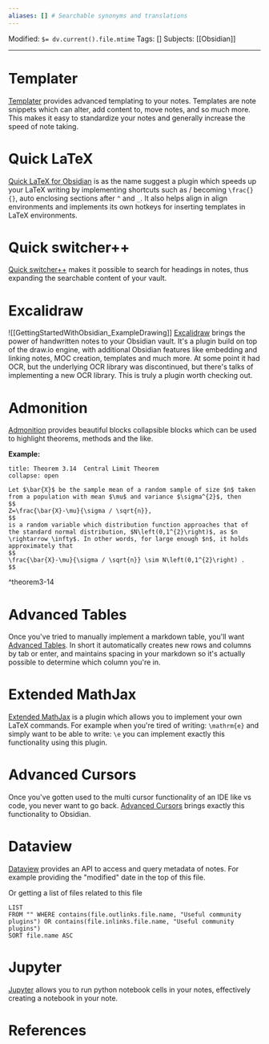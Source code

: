 ```yaml
---
aliases: [] # Searchable synonyms and translations
---
```

Modified: `$= dv.current().file.mtime`
Tags: []
Subjects: [[Obsidian]]
****

# Templater
[Templater](https://github.com/SilentVoid13/Templater) provides advanced templating to your notes.
Templates are note snippets which can alter, add content to, move notes, and so much more. This makes it easy to standardize your notes and generally increase the speed of note taking.

# Quick LaTeX
[Quick LaTeX for Obsidian](https://github.com/joeyuping/quick_latex_obsidian) is as the name suggest a plugin which speeds up your LaTeX writing by implementing shortcuts such as / becoming `\frac{}{}`, auto enclosing sections after `^` and `_`. It also helps align in align environments and implements its own hotkeys for inserting templates in LaTeX environments.

# Quick switcher++
[Quick switcher++](https://github.com/darlal/obsidian-switcher-plus) makes it possible to search for headings in notes, thus expanding the searchable content of your vault.

# Excalidraw
<span class="centerImg">![[GettingStartedWithObsidian_ExampleDrawing]]</span>
[Excalidraw](https://github.com/zsviczian/obsidian-excalidraw-plugin) brings the power of handwritten notes to your Obsidian vault. It's a plugin build on top of the draw.io engine, with additional Obsidian features like embedding and linking notes, MOC creation, templates and much more. At some point it had OCR, but the underlying OCR library was discontinued, but there's talks of implementing a new OCR library.
This is truly a plugin worth checking out.

# Admonition
[Admonition](https://github.com/valentine195/obsidian-admonition) provides beautiful blocks collapsible blocks which can be used to highlight theorems, methods and the like.

**Example:**
```ad-tip
title: Theorem 3.14  Central Limit Theorem
collapse: open

Let $\bar{X}$ be the sample mean of a random sample of size $n$ taken from a population with mean $\mu$ and variance $\sigma^{2}$, then
$$
Z=\frac{\bar{X}-\mu}{\sigma / \sqrt{n}},
$$
is a random variable which distribution function approaches that of the standard normal distribution, $N\left(0,1^{2}\right)$, as $n \rightarrow \infty$. In other words, for large enough $n$, it holds approximately that
$$
\frac{\bar{X}-\mu}{\sigma / \sqrt{n}} \sim N\left(0,1^{2}\right) .
$$

```
^theorem3-14

# Advanced Tables
Once you've tried to manually implement a markdown table, you'll want [Advanced Tables](https://github.com/tgrosinger/advanced-tables-obsidian). In short it automatically creates new rows and columns by tab or enter, and maintains spacing in your markdown so it's actually possible to determine which column you're in.

# Extended MathJax
[Extended MathJax](https://github.com/xldenis/obsidian-latex) is a plugin which allows you to implement your own LaTeX commands. For example when you're tired of writing: `\mathrm{e}` and simply want to be able to write: `\e` you can implement exactly this functionality using this plugin.

# Advanced Cursors
Once you've gotten used to the multi cursor functionality of an IDE like vs code, you never want to go back. [Advanced Cursors](https://github.com/SkepticMystic/advanced-cursors) brings exactly this functionality to Obsidian.

# Dataview
[Dataview](https://github.com/blacksmithgu/obsidian-dataview) provides an API to access and query metadata of notes. For example providing the "modified" date in the top of this file.

Or getting a list of files related to this file
```dataview
LIST
FROM "" WHERE contains(file.outlinks.file.name, "Useful community plugins") OR contains(file.inlinks.file.name, "Useful community plugins") 
SORT file.name ASC
```

# Jupyter
[Jupyter](https://github.com/tillahoffmann/obsidian-jupyter) allows you to run python notebook cells in your notes, effectively creating a notebook in your note.

# References